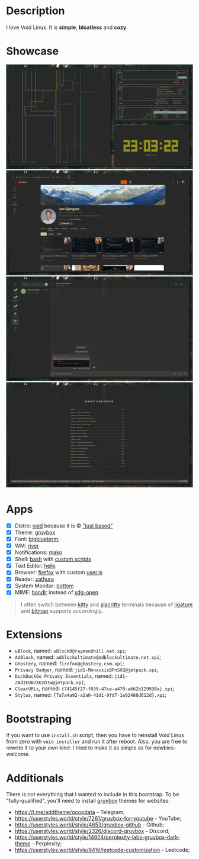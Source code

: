 # Description

I love Void Linux. It is **simple**, **bloatless** and **cozy**.

# Showcase

![Terminal (`kitty`)](showcase/terminal.png)
![Browser (`firefox`)](showcase/browser.png)
![Messenger (`telegram`)](showcase/messenger.png)
![Reader (`zathura`)](showcase/reader.png)

# Apps

- [x] Distro: [void](https://voidlinux.org/) because it is © ["just based"](https://youtu.be/rRFIlBIYCBY?feature=shared&t=9)
- [x] Theme: [gruvbox](https://github.com/morhetz/gruvbox)
- [x] Font: [bigblueterm](https://int10h.org/blog/2015/12/bigblue-terminal-oldschool-fixed-width-font/);
- [x] WM: [river](https://github.com/riverwm/river)
- [x] Notifications: [mako]()
- [x] Shell: [bash](https://www.gnu.org/software/bash) with [custom scripts](/files/home/tilde/.bashrc)
- [x] Text Editor: [helix](https://github.com/helix-editor/helix)
- [x] Browser: [firefox](https://www.mozilla.org/en-US/firefox/new/) with custom [user.js](/configs/firefox/.mozilla/firefox/main.main/user.js)
- [x] Reader: [zathura](https://git.pwmt.org/pwmt/zathura)
- [x] System Monitor: [bottom](https://github.com/ClementTsang/bottom)
- [x] MIME: [handlr](https://github.com/chmln/handlr) instead of [xdg-open](https://portland.freedesktop.org/doc/xdg-open.html)

>I often switch between [kitty](https://github.com/kovidgoyal/kitty) and [alacritty](https://github.com/alacritty/alacritty) terminals because of [ligature](https://github.com/alacritty/alacritty/issues/50) and [bitmap](https://github.com/kovidgoyal/kitty/issues/97) supports accordingly.

# Extensions

- `uBlock`, named: `uBlock0@raymondhill.net.xpi`;
- `AdBlock`, named: `adblockultimate@adblockultimate.net.xpi`;
- `Ghostery`, named: `firefox@ghostery.com.xpi`;
- `Privacy Badger`, named: `jid1-MnnxcxisBPnSXQ@jetpack.xpi`;
- `DuckDuckGo Privacy Essentials`, named: `jid1-ZAdIEUB7XOzOJw@jetpack.xpi`;
- `ClearURLs`, named: `{74145f27-f039-47ce-a470-a662b129930a}.xpi`;
- `Stylus`, named: `{7a7a4a92-a2a0-41d1-9fd7-1e92480d612d}.xpi`;

# Bootstraping

If you want to use `install.sh` script, then you have to reinstall Void Linux from zero with `void-installer` and run it after reboot.
Also, you are free to rewrite it to your own kind: I tried to make it as simple as for newbies-welcome.

# Additionals

There is not everything that I wanted to include in this bootstrap.
To be "fully-qualified", you'll need to install [gruvbox](https://github.com/morhetz/gruvbox) themes for websites:
- https://t.me/addtheme/qoopdata - Telegram;
- https://userstyles.world/style/7261/gruvbox-for-youtube - YouTube;
- https://userstyles.world/style/4653/gruvbox-github - Github;
- https://userstyles.world/style/2326/discord-gruvbox - Discord;
- https://userstyles.world/style/14924/perplexity-labs-gruvbox-dark-theme - Perplexity;
- https://userstyles.world/style/6416/leetcode-customization - Leetcode;
